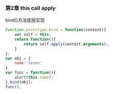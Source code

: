 ### 第2章 this call apply
bind()方法底层实现
```js
Function.prototype.bind = function(context){
    var self = this;
    return function(){
        return self.apply(context,arguments);
    }
};
var obj = {
    name:'seven'
}
var func = function(){
    alert(this.name);
}.bind(obj);
func();
```